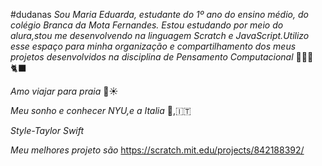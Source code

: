 #dudanas
_Sou Maria Eduarda, estudante do 1º ano do ensino médio, do colégio Branca da Mota Fernandes. Estou estudando por meio do alura,stou me desenvolvendo na linguagem Scratch e JavaScript.Utilizo esse espaço para minha organização e compartilhamento dos meus projetos desenvolvidos na disciplina de Pensamento Computacional_ 💐💗💋🐈‍⬛ 

_Amo viajar para praia_ 🌊☀️

_Meu sonho e conhecer NYU,e a Italia_ 🗽,🇮🇹

_Style-Taylor Swift_

_Meu melhores projeto são_
https://scratch.mit.edu/projects/842188392/





